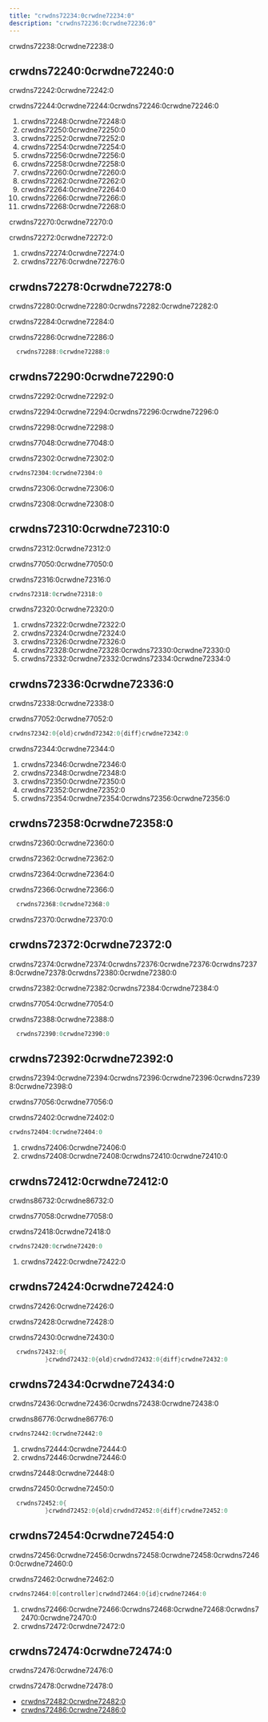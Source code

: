 ```yaml
---
title: "crwdns72234:0crwdne72234:0"
description: "crwdns72236:0crwdne72236:0"
---
```


crwdns72238:0crwdne72238:0

<!-- more -->

## crwdns72240:0crwdne72240:0

crwdns72242:0crwdne72242:0

crwdns72244:0crwdne72244:0crwdns72246:0crwdne72246:0

1. crwdns72248:0crwdne72248:0
1. crwdns72250:0crwdne72250:0
1. crwdns72252:0crwdne72252:0
1. crwdns72254:0crwdne72254:0
1. crwdns72256:0crwdne72256:0
1. crwdns72258:0crwdne72258:0
1. crwdns72260:0crwdne72260:0
1. crwdns72262:0crwdne72262:0
1. crwdns72264:0crwdne72264:0
1. crwdns72266:0crwdne72266:0
1. crwdns72268:0crwdne72268:0

crwdns72270:0crwdne72270:0

crwdns72272:0crwdne72272:0

1. crwdns72274:0crwdne72274:0
2. crwdns72276:0crwdne72276:0

## crwdns72278:0crwdne72278:0

crwdns72280:0crwdne72280:0crwdns72282:0crwdne72282:0

crwdns72284:0crwdne72284:0

crwdns72286:0crwdne72286:0

```cs
  crwdns72288:0crwdne72288:0
```

## crwdns72290:0crwdne72290:0

crwdns72292:0crwdne72292:0

crwdns72294:0crwdne72294:0crwdns72296:0crwdne72296:0

crwdns72298:0crwdne72298:0

crwdns77048:0crwdne77048:0

crwdns72302:0crwdne72302:0

```cs
crwdns72304:0crwdne72304:0
```

crwdns72306:0crwdne72306:0

crwdns72308:0crwdne72308:0

## crwdns72310:0crwdne72310:0

crwdns72312:0crwdne72312:0

crwdns77050:0crwdne77050:0

crwdns72316:0crwdne72316:0

```cs
crwdns72318:0crwdne72318:0
```

crwdns72320:0crwdne72320:0

1. crwdns72322:0crwdne72322:0
2. crwdns72324:0crwdne72324:0
3. crwdns72326:0crwdne72326:0
4. crwdns72328:0crwdne72328:0crwdns72330:0crwdne72330:0
5. crwdns72332:0crwdne72332:0crwdns72334:0crwdne72334:0

## crwdns72336:0crwdne72336:0

crwdns72338:0crwdne72338:0

crwdns77052:0crwdne77052:0

```cs
crwdns72342:0{old}crwdnd72342:0{diff}crwdne72342:0
```

crwdns72344:0crwdne72344:0

1. crwdns72346:0crwdne72346:0
2. crwdns72348:0crwdne72348:0
3. crwdns72350:0crwdne72350:0
4. crwdns72352:0crwdne72352:0
5. crwdns72354:0crwdne72354:0crwdns72356:0crwdne72356:0

## crwdns72358:0crwdne72358:0

crwdns72360:0crwdne72360:0

crwdns72362:0crwdne72362:0

crwdns72364:0crwdne72364:0

crwdns72366:0crwdne72366:0

```cs
  crwdns72368:0crwdne72368:0
```

crwdns72370:0crwdne72370:0

## crwdns72372:0crwdne72372:0

crwdns72374:0crwdne72374:0crwdns72376:0crwdne72376:0crwdns72378:0crwdne72378:0crwdns72380:0crwdne72380:0

crwdns72382:0crwdne72382:0crwdns72384:0crwdne72384:0

crwdns77054:0crwdne77054:0

crwdns72388:0crwdne72388:0

```cs
  crwdns72390:0crwdne72390:0
```

## crwdns72392:0crwdne72392:0

crwdns72394:0crwdne72394:0crwdns72396:0crwdne72396:0crwdns72398:0crwdne72398:0

crwdns77056:0crwdne77056:0

crwdns72402:0crwdne72402:0

```cs
crwdns72404:0crwdne72404:0
```

1. crwdns72406:0crwdne72406:0
2. crwdns72408:0crwdne72408:0crwdns72410:0crwdne72410:0

## crwdns72412:0crwdne72412:0

crwdns86732:0crwdne86732:0

crwdns77058:0crwdne77058:0

crwdns72418:0crwdne72418:0

```cs
crwdns72420:0crwdne72420:0
```

1. crwdns72422:0crwdne72422:0

## crwdns72424:0crwdne72424:0

crwdns72426:0crwdne72426:0

crwdns72428:0crwdne72428:0

crwdns72430:0crwdne72430:0

```cs
  crwdns72432:0{
          }crwdnd72432:0{old}crwdnd72432:0{diff}crwdne72432:0
```

## crwdns72434:0crwdne72434:0

crwdns72436:0crwdne72436:0crwdns72438:0crwdne72438:0

crwdns86776:0crwdne86776:0

```cs
crwdns72442:0crwdne72442:0
```

1. crwdns72444:0crwdne72444:0
2. crwdns72446:0crwdne72446:0

crwdns72448:0crwdne72448:0

crwdns72450:0crwdne72450:0

```cs
  crwdns72452:0{
          }crwdnd72452:0{old}crwdnd72452:0{diff}crwdne72452:0
```

## crwdns72454:0crwdne72454:0

crwdns72456:0crwdne72456:0crwdns72458:0crwdne72458:0crwdns72460:0crwdne72460:0

crwdns72462:0crwdne72462:0

```cs
crwdns72464:0[controller]crwdnd72464:0{id}crwdne72464:0
```

1. crwdns72466:0crwdne72466:0crwdns72468:0crwdne72468:0crwdns72470:0crwdne72470:0
1. crwdns72472:0crwdne72472:0

## crwdns72474:0crwdne72474:0

crwdns72476:0crwdne72476:0

crwdns72478:0crwdne72478:0

- [crwdns72482:0crwdne72482:0](crwdns72480:0crwdne72480:0)
- [crwdns72486:0crwdne72486:0](crwdns72484:0crwdne72484:0)

